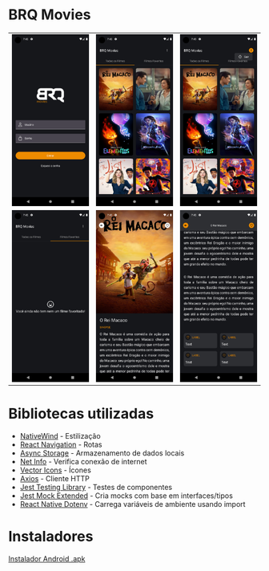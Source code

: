 # BRQ Movies

<table>
  <tr>
    <td><img src="/assets/images/login.png" alt="Login" style="width: 250px;" /></td>
    <td><img src="/assets/images/filmes.png" alt="Filmes" style="width: 250px;" /></td>
    <td><img src="/assets/images/filmes2.png" alt="Filmes2" style="width: 250px;" /></td>
  </tr>
   <tr>
    <td><img src="/assets/images/favoritos.png" alt="Favoritos" style="width: 250px;" /></td>
    <td><img src="/assets/images/detalhes.png" alt="Detalhes" style="width: 250px;" /></td>
    <td><img src="/assets/images/detalhes2.png" alt="Detalhes2" style="width: 250px;" /></td>
  </tr>
</table>

# Bibliotecas utilizadas

<ul>
  <li><a href="https://www.nativewind.dev/">NativeWind</a> - Estilização</li>
  <li><a href="https://reactnavigation.org/">React Navigation</a> - Rotas</li>
  <li><a href="https://github.com/react-native-async-storage/async-storage#readme">Async Storage</a> - Armazenamento de dados locais</li>
  <li><a href="https://github.com/react-native-netinfo/react-native-netinfo">Net Info</a> - Verifica conexão de internet</li>
  <li><a href="https://github.com/oblador/react-native-vector-icons">Vector Icons</a> - Ícones</li>
  <li><a href="https://axios-http.com/ptbr/docs/intro">Axios</a> - Cliente HTTP</li>
  <li><a href="https://testing-library.com/docs/">Jest Testing Library</a> - Testes de componentes</li>
  <li><a href="https://github.com/marchaos/jest-mock-extended">Jest Mock Extended</a> - Cria mocks com base em interfaces/tipos</li>
  <li><a href="https://github.com/goatandsheep/react-native-dotenv">React Native Dotenv</a> - Carrega variáveis de ambiente usando import</li>
</ul>

# Instaladores

[Instalador Android .apk](https://drive.google.com/file/d/19-xpPdYUgleljr9KyX6orjYfmCmlCHHF/view?usp=drive_link)
